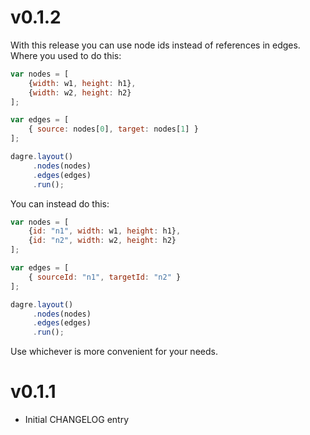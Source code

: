 v0.1.2
======

With this release you can use node ids instead of references in edges. Where
you used to do this:


```js
var nodes = [
    {width: w1, height: h1},
    {width: w2, height: h2}
];

var edges = [
    { source: nodes[0], target: nodes[1] }
];

dagre.layout()
     .nodes(nodes)
     .edges(edges)
     .run();
```

You can instead do this:

```js
var nodes = [
    {id: "n1", width: w1, height: h1},
    {id: "n2", width: w2, height: h2}
];

var edges = [
    { sourceId: "n1", targetId: "n2" }
];

dagre.layout()
     .nodes(nodes)
     .edges(edges)
     .run();
```

Use whichever is more convenient for your needs.


v0.1.1
======

* Initial CHANGELOG entry
